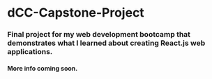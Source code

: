 # dCC-Capstone-Project
### Final project for my web development bootcamp that demonstrates what I learned about creating React.js web applications.
#### More info coming soon.
